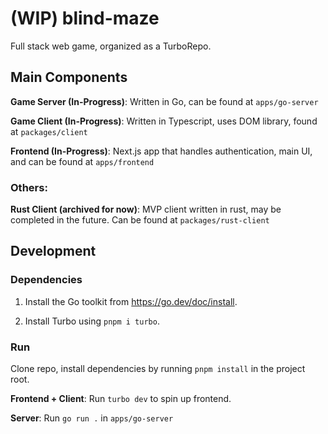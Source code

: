 # (WIP) blind-maze

Full stack web game, organized as a TurboRepo.

## Main Components

**Game Server (In-Progress)**: Written in Go, can be found at `apps/go-server`

**Game Client (In-Progress)**: Written in Typescript, uses DOM library, found at `packages/client`

**Frontend (In-Progress)**: Next.js app that handles authentication, main UI, and can be found at `apps/frontend`

### Others:

**Rust Client (archived for now)**: MVP client written in rust, may be completed in the future. Can be found at `packages/rust-client`

## Development

### Dependencies

1. Install the Go toolkit from https://go.dev/doc/install.

2. Install Turbo using `pnpm i turbo`.

### Run

Clone repo, install dependencies by running `pnpm install` in the project root.

**Frontend + Client**: Run `turbo dev` to spin up frontend.

**Server**: Run `go run .` in `apps/go-server`
